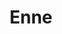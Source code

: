 ---
title: Enne
description: '<a href="http://instagram.com/ennecoisa" target="_blank" rel="noopener noreferrer">Projeto</a> de desenho sob a pele.'
gallery:
  direction: portrait
  folder: enne
  images:
  - '00.jpg'
  - '01.jpg'
  - '02.jpg'
  - '03.jpg'
  - '04.jpg'
  - '05.jpg'
  - '06.jpg'
  - '07.jpg'
  - '08.jpg'
---